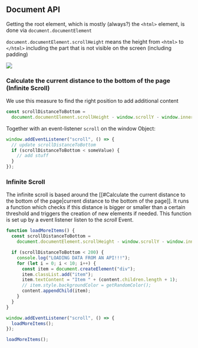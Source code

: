 ## Document API

Getting the root element, which is mostly (always?) the `<html>` element, is done via `document.documentElement`

`document.documentElement.scrollHeight` means the height from `<html>` to `</html>` including the part that is not visible on the screen (including padding)

![](https://developer.mozilla.org/en-US/docs/Web/API/Element/scrollHeight/scrollheight.png)

### Calculate the current distance to the bottom of the page (Infinite Scroll)

We use this measure to find the right position to add additional content

```js
const scrollDistanceToBottom =
  document.documentElement.scrollHeight - window.scrollY - window.innerHeight;
```

Together with an event-listener `scroll` on the window Object:

```js
window.addEventListener("scroll", () => {
  // update scrollDistanceToBottom
  if (scrollDistanceToBottom < someValue) {
    // add stuff
  }
});
```

### Infinite Scroll

The infinite scroll is based around the [[#Calculate the current distance to the bottom of the page|current distance to the bottom of the page]]. It runs a function which checks if this distance is bigger or smaller than a certain threshold and triggers the creation of new elements if needed. This function is set up by a event listener listen to the _scroll_ Event.

```js
function loadMoreItems() {
  const scrollDistanceToBottom =
    document.documentElement.scrollHeight - window.scrollY - window.innerHeight;

  if (scrollDistanceToBottom < 200) {
    console.log("LOADING DATA FROM AN API!!!");
    for (let i = 0; i < 10; i++) {
      const item = document.createElement("div");
      item.classList.add("item");
      item.textContent = "Item " + (content.children.length + 1);
      // item.style.backgroundColor = getRandomColor();
      content.appendChild(item);
    }
  }
}

window.addEventListener("scroll", () => {
  loadMoreItems();
});

loadMoreItems();
```
